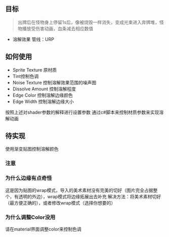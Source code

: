 ## 目标
> 出牌后在怪物身上停留1s后，像被烧毁一样消失，变成光束进入弃牌堆，怪物播放受伤害动画，血条减去相应数值

- 溶解效果
管线：URP

## 如何使用
- Sprite Texture 原材质
- Tint控制色调
- Noise Texture 控制溶解效果范围的噪声图
- Dissolve Amount 控制溶解程度
- Edge Color 控制溶解边缘颜色
- Edge Width 控制溶解边缘大小

按照上述对shader参数的解释进行设置参数
通过c#脚本来控制材质参数来实现溶解动画

## 待实现
使用渐变贴图控制溶解颜色

### 注意
### 为什么边缘有点奇怪
这是因为贴图的wrap模式，导入的美术素材没有完美的切好（图片完全占据整个，有透明的外边），wrap模式将边缘拓展出去补充
解决方法：将美术素材切好（最方便正确的），或者修改wrap模式（选择你想要的）

### 为什么调整Color没用
请在material界面调整color来控制色调